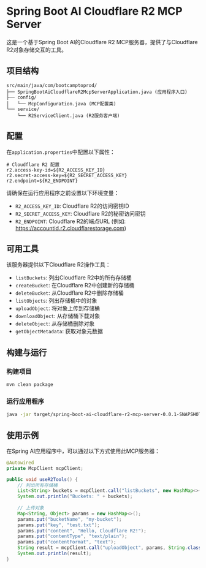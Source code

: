 # Spring Boot AI Cloudflare R2 MCP Server

这是一个基于Spring Boot AI的Cloudflare R2 MCP服务器，提供了与Cloudflare R2对象存储交互的工具。

## 项目结构

```
src/main/java/com/bootcamptoprod/
├── SpringBootAiCloudflareR2McpServerApplication.java (应用程序入口)
├── config/
│   └── McpConfiguration.java (MCP配置类)
└── service/
    └── R2ServiceClient.java (R2服务客户端)
```

## 配置

在`application.properties`中配置以下属性：

```properties
# Cloudflare R2 配置
r2.access-key-id=${R2_ACCESS_KEY_ID}
r2.secret-access-key=${R2_SECRET_ACCESS_KEY}
r2.endpoint=${R2_ENDPOINT}
```

请确保在运行应用程序之前设置以下环境变量：
- `R2_ACCESS_KEY_ID`: Cloudflare R2的访问密钥ID
- `R2_SECRET_ACCESS_KEY`: Cloudflare R2的秘密访问密钥
- `R2_ENDPOINT`: Cloudflare R2的端点URL (例如: https://accountid.r2.cloudflarestorage.com)

## 可用工具

该服务器提供以下Cloudflare R2操作工具：

- `listBuckets`: 列出Cloudflare R2中的所有存储桶
- `createBucket`: 在Cloudflare R2中创建新的存储桶
- `deleteBucket`: 从Cloudflare R2中删除存储桶
- `listObjects`: 列出存储桶中的对象
- `uploadObject`: 将对象上传到存储桶
- `downloadObject`: 从存储桶下载对象
- `deleteObject`: 从存储桶删除对象
- `getObjectMetadata`: 获取对象元数据

## 构建与运行

### 构建项目

```bash
mvn clean package
```

### 运行应用程序

```bash
java -jar target/spring-boot-ai-cloudflare-r2-mcp-server-0.0.1-SNAPSHOT.jar
```

## 使用示例

在Spring AI应用程序中，可以通过以下方式使用此MCP服务器：

```java
@Autowired
private McpClient mcpClient;

public void useR2Tools() {
    // 列出所有存储桶
    List<String> buckets = mcpClient.call("listBuckets", new HashMap<>(), new TypeReference<List<String>>() {});
    System.out.println("Buckets: " + buckets);
    
    // 上传对象
    Map<String, Object> params = new HashMap<>();
    params.put("bucketName", "my-bucket");
    params.put("key", "test.txt");
    params.put("content", "Hello, Cloudflare R2!");
    params.put("contentType", "text/plain");
    params.put("contentFormat", "text");
    String result = mcpClient.call("uploadObject", params, String.class);
    System.out.println(result);
}
```